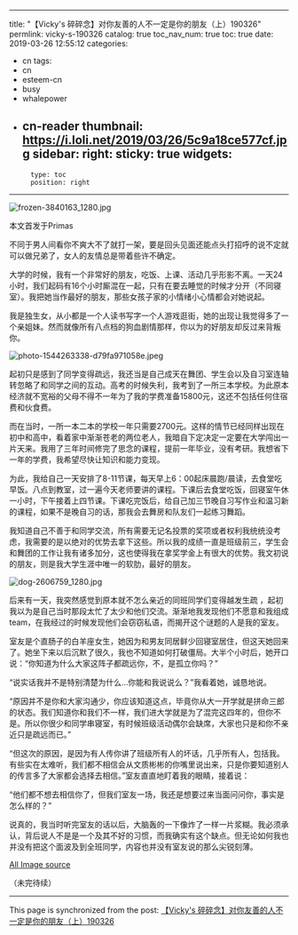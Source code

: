 
---
title: "【Vicky's 碎碎念】对你友善的人不一定是你的朋友（上）190326"
permlink: vicky-s-190326
catalog: true
toc_nav_num: true
toc: true
date: 2019-03-26 12:55:12
categories:
- cn
tags:
- cn
- esteem-cn
- busy
- whalepower
- cn-reader
thumbnail: https://i.loli.net/2019/03/26/5c9a18ce577cf.jpg
sidebar:
    right:
        sticky: true
widgets:
    -
        type: toc
        position: right
---


![frozen-3840163_1280.jpg](https://i.loli.net/2019/03/26/5c9a18ce577cf.jpg)

本文首发于Primas

不同于男人间看你不爽大不了就打一架，要是回头见面还能点头打招呼的说不定就可以做兄弟了，女人的友情总是带着些许不确定。

大学的时候，我有一个非常好的朋友，吃饭、上课、活动几乎形影不离。一天24小时，我们起码有16个小时厮混在一起，只有在要去睡觉的时候才分开（不同寝室）。我把她当作最好的朋友，那些女孩子家的小情绪小心情都会对她说起。

我是独生女，从小都是一个人读书写字一个人游戏逛街，她的出现让我觉得多了一个亲姐妹。然而就像所有八点档的狗血剧情那样，你以为的好朋友却反过来背叛你。

![photo-1544263338-d79fa971058e.jpeg](https://i.loli.net/2018/12/11/5c0f67dea014d.jpeg)

起初只是感到了同学变得疏远，我还当是自己成天在舞团、学生会以及自习室连轴转忽略了和同学之间的互动。高考的时候失利，我考到了一所三本学校。为此原本经济就不宽裕的父母不得不一年为了我的学费准备15800元，这还不包括任何住宿费和伙食费。

而在当时，一所一本二本的学校一年只需要2700元。这样的情节已经同样出现在初中和高中，看着家中渐渐苍老的两位老人，我暗自下定决定一定要在大学闯出一片天来。我用了三年时间修完了思念的课程，提前一年毕业，没有考研。我想省下一年的学费，我希望尽快让知识和能力变现。

为此，我给自己一天安排了8-11节课，每天早上6：00起床晨跑/晨读，去食堂吃早饭。八点到教室，过一遍今天老师要讲的课程。下课后去食堂吃饭，回寝室午休一小时，下午接着上四节课。下课吃完饭后，给自己加三节晚自习写作业和温习新的课程，如果不是晚自习的话，那我会去舞房和队友们一起练习舞蹈。

我知道自己不善于和同学交流，所有需要无记名投票的奖项或者权利我统统没考虑，我需要的是以绝对的优势去拿下这些。所以我的成绩一直是班级前三，学生会和舞团的工作让我有诸多加分，这也使得我在拿奖学金上有很大的优势。我文初说的朋友，则是我大学生涯中唯一的软肋，最好的朋友。

![dog-2606759_1280.jpg](https://i.loli.net/2018/12/11/5c0f68ed6cdf2.jpg)

后来有一天，我突然感觉到原本就不怎么亲近的同班同学们变得越发生疏 ，起初我以为是自己当时那段太忙了太少和他们交流。渐渐地我发现他们不愿意和我组成team，在我经过的时候发现他们会窃窃私语，而揭开这个谜题的人是我的室友。

室友是个直肠子的白羊座女生，她因为和男友同居鲜少回寝室居住，但这天她回来了。她坐下来以后沉默了很久，我也不知道如何打破僵局。大半个小时后，她开口说：“你知道为什么大家这阵子都疏远你，不，是孤立你吗？”

“说实话我并不是特别清楚为什么…你能和我说说么？”我看着她，诚恳地说。

“原因并不是你和大家沟通少，你应该知道这点，毕竟你从大一开学就是拼命三郎的状态。我们知道你和我们不一样，我们进大学就是为了混完这四年的，但你不是。所以你很少和同学串寝室，有时候班级活动偶尔会缺席，大家也只是和你不亲近只是疏远而已。”

“但这次的原因，是因为有人传你讲了班级所有人的坏话，几乎所有人，包括我。有些实在太难听，我们都不相信会从文质彬彬的你嘴里说出来，只是你要知道别人的传言多了大家都会选择去相信。”室友直直地盯着我的眼睛，接着说：

“他们都不想去相信你了，但我们室友一场，我还是想要过来当面问问你，事实是怎么样的？”

说真的，我当时听完室友的话以后，大脑轰的一下像炸了一样一片浆糊。我必须承认，背后说人不是是一个及其不好的习惯，而我确实有这个缺点。但无论如何我也并没有把这个面波及到全班同学，内容也并没有室友说的那么尖锐刻薄。

[All Image source](https://www.pexels.com/)

（未完待续）

- - -

This page is synchronized from the post: [【Vicky's 碎碎念】对你友善的人不一定是你的朋友（上）190326](https://steemit.com/@nostalgic1212/vicky-s-190326)
